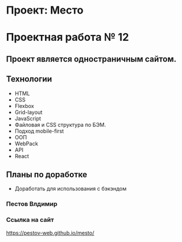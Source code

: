 # Проект: Место

# Проектная работа № 12

## Проект является одностраничным сайтом.

## Технологии

- HTML
- CSS
- Flexbox
- Grid-layout
- JavaScript
- Файловая и CSS структура по БЭМ.
- Подход mobile-first
- ООП
- WebPack
- API
- React

## Планы по доработке

- Доработать для использования с бэкэндом

### Пестов Влдимир

### Ссылка на сайт

https://pestov-web.github.io/mesto/
